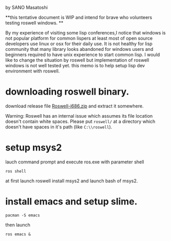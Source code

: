 by SANO Masatoshi

**this tentative document is WIP and intend for brave who volunteers testing roswell windows. **

By my experience of visiting some lisp conferences,I notice that windows is not popular platform for common lispers at least most of open source developers use linux or osx for their daily use.
It is not healthy for lisp community that many library looks abandoned for windows users and beginners required to have unix experience to start common lisp.
I would like to change the situation by roswell but implementation of roswell windows is not well tested yet.
this memo is to help setup lisp dev environment with roswell.

# downloading roswell binary.
download release file [Roswell-i686.zip](https://ci.appveyor.com/api/projects/snmsts/roswell-en89n/artifacts/Roswell-i686.zip?branch=release&job=Environment%3A%20MSYS2_ARCH%3Di686,%20MSYS2_BITS%3D32,%20MSYSTEM%3DMINGW32,%20METHOD%3Dcross) and extract it somewhere.

Warning: Roswell has an internal issue which assumes its file location doesn't contain white spaces. Please put `roswell/` at a directory which doesn't have spaces in it's path (like `C:\\roswell`).

# setup msys2
lauch command prompt and execute ros.exe with parameter shell

```
ros shell
```

at first launch roswell install msys2 and launch bash of msys2.

# install emacs and setup slime.

```
pacman -S emacs
```

then launch

```
ros emacs &
```
